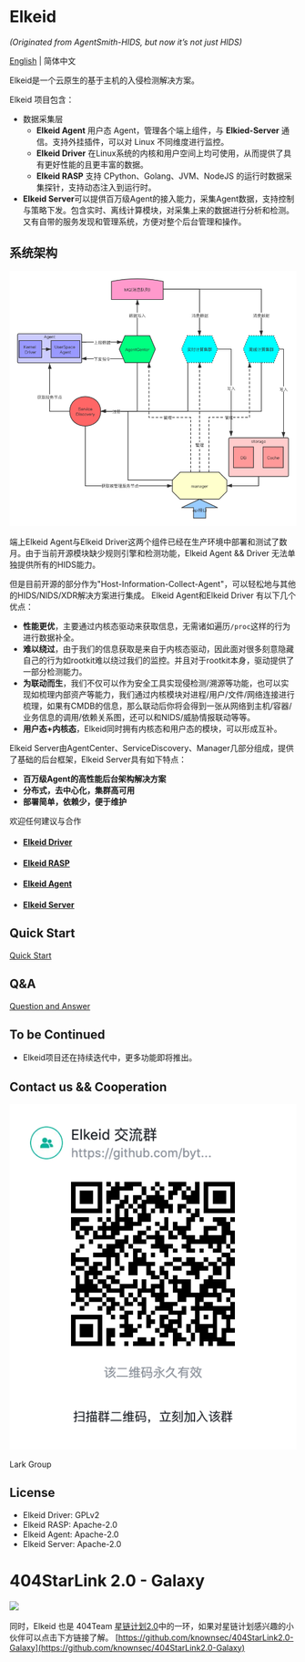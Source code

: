 # Elkeid

*(Originated from AgentSmith-HIDS, but now it’s not just HIDS)*

[English](README.md) | 简体中文

Elkeid是一个云原生的基于主机的入侵检测解决方案。

Elkeid 项目包含：
* 数据采集层
  * **Elkeid Agent** 用户态 Agent，管理各个端上组件，与 **Elkied-Server** 通信。支持外挂插件，可以对 Linux 不同维度进行监控。
  * **Elkeid Driver** 在Linux系统的内核和用户空间上均可使用，从而提供了具有更好性能的且更丰富的数据。
  * **Elkeid RASP** 支持 CPython、Golang、JVM、NodeJS 的运行时数据采集探针，支持动态注入到运行时。
* **Elkeid Server**可以提供百万级Agent的接入能力，采集Agent数据，支持控制与策略下发。包含实时、离线计算模块，对采集上来的数据进行分析和检测。又有自带的服务发现和管理系统，方便对整个后台管理和操作。

## 系统架构

<img src="server/docs/server.png"/>

端上Elkeid Agent与Elkeid Driver这两个组件已经在生产环境中部署和测试了数月。由于当前开源模块缺少规则引擎和检测功能，Elkeid Agent && Driver 无法单独提供所有的HIDS能力。

但是目前开源的部分作为"Host-Information-Collect-Agent"，可以轻松地与其他的HIDS/NIDS/XDR解决方案进行集成。 Elkeid Agent和Elkeid Driver 有以下几个优点：

* **性能更优**，主要通过内核态驱动来获取信息，无需诸如遍历`/proc`这样的行为进行数据补全。
* **难以绕过**，由于我们的信息获取是来自于内核态驱动，因此面对很多刻意隐藏自己的行为如rootkit难以绕过我们的监控。并且对于rootkit本身，驱动提供了一部分检测能力。
* **为联动而生**，我们不仅可以作为安全工具实现侵检测/溯源等功能，也可以实现如梳理内部资产等能力，我们通过内核模块对进程/用户/文件/网络连接进行梳理，如果有CMDB的信息，那么联动后你将会得到一张从网络到主机/容器/业务信息的调用/依赖关系图，还可以和NIDS/威胁情报联动等等。
* **用户态+内核态**，Elkeid同时拥有内核态和用户态的模块，可以形成互补。

Elkeid Server由AgentCenter、ServiceDiscovery、Manager几部分组成，提供了基础的后台框架，Elkeid Server具有如下特点：
* **百万级Agent的高性能后台架构解决方案**
* **分布式，去中心化，集群高可用**
* **部署简单，依赖少，便于维护**

欢迎任何建议与合作

* #### [Elkeid Driver](driver)
* #### [Elkeid RASP](rasp)
* #### [Elkeid Agent](agent)
* #### [Elkeid Server](server)

## Quick Start
 [Quick Start](server/docs/quick-start-zh_CN.md)

## Q&A
 [Question and Answer](server/docs/qa-zh_CN.md)

## To be Continued
* Elkeid项目还在持续迭代中，更多功能即将推出。

## Contact us && Cooperation

<img src="./Lark.png"/>

Lark Group

## License
* Elkeid Driver: GPLv2
* Elkeid RASP: Apache-2.0
* Elkeid Agent: Apache-2.0
* Elkeid Server: Apache-2.0


# 404StarLink 2.0 - Galaxy
![](https://github.com/knownsec/404StarLink-Project/raw/master/logo.png)

同时，Elkeid 也是 404Team [星链计划2.0](https://github.com/knownsec/404StarLink2.0-Galaxy)中的一环，如果对星链计划感兴趣的小伙伴可以点击下方链接了解。
[https://github.com/knownsec/404StarLink2.0-Galaxy](https://github.com/knownsec/404StarLink2.0-Galaxy)
